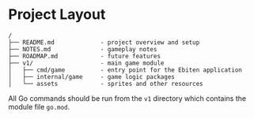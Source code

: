 # Project Layout

```
/
├── README.md             - project overview and setup
├── NOTES.md              - gameplay notes
├── ROADMAP.md            - future features
├── v1/                   - main game module
│   ├── cmd/game          - entry point for the Ebiten application
│   ├── internal/game     - game logic packages
│   └── assets            - sprites and other resources
```

All Go commands should be run from the `v1` directory which contains the module file `go.mod`.


